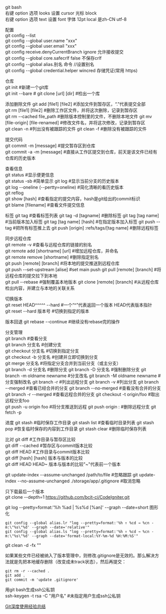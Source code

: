 git bash  
右键 option 选项 looks 设置 cursor 光标 block  
右键 option 选项 text 设置 font 字体 12pt local 是zh-CN utf-8  

配置  
git config --list  
git config --global user.name "xxx"  
git config --global user.email "xxx"  
git config receive.denyCurrentBranch ignore 允许接收提交  
git config --global core.safecrlf false 不保存crlf  
git config --global alias.别名 命令 //设置别名  
git config --global credential.helper wincred 存储凭证(常用 https)  


仓库  
git init                                                #新建一个git库  
git init --bare                                         #
git clone [url] [dir]                                    #检出一个库  

添加删除文件
git add [file1]  [file2]                            #添加文件到暂存区，“.”代表提交全部  
git rm [file1]   [file2]                            #删除工作区文件，并将这次删除，记录到暂存区  
git rm --cached file_path                             #删除版本控制里的文件，不删除本地文件
git mv [file-origin]   [file-renamed]      #修改文件名，并将这次修改，记录到暂存区  
git clean -n                                #列出没有被跟踪的文件
git clean -f                                 #删除没有被跟踪的文件

提交代码  
git commit -m [message]                     #提交暂存区到仓库  
git commit -a -m [message]                #直接从工作区提交到仓库，前天是该文件已经有仓库的历史版本  

查看信息  
git status                                             #显示便更信息  
git status -sb                                      #简单显示
git log                                                  #显示当前分支的历史版本  
git log --oneline (--pertty=oneline)      #简化清晰的看历史版本  
git reflog  
git show [hash]                                     #查看指定的提交内容，hash是git给出的commit标识  
git blame [filename]                                  #查看文件提交信息

标签
git tag                         #查看标签列表
git tag -d \[tagname]           #删除标签
git tag \[tag name]             #当前版本加入标签
git tag \[tag name] \[hash]     #在指定版本加入标签
git push  --tag                 #把所有标签推上去
git push \[origin] :refs/tags/\[tag name] #删除远程标签


同步远程仓库  
git remote -v                                        #查看与远程仓库的链接的别名  
git remote add [shortname] [url]           #增加远程仓库，并命名  
git remote remove [shortname]            #删除指定别名  
git push [remote] [branch]                    #将本地的提交推送到远程仓库  
git push --set-upstream [alise]         #set main push
git pull [remote] [branch]                      #将远程仓库的提交拉下到本地  
git pull --rebase                       #强制覆盖本地版本
git clone [remote] [branch]                   #从远程仓库检出内容，并建立与本地的关联关系  

切换版本  
git reset HEAD^^^^^  --hard               #一个“^”代表返回一个版本 HEAD代表版本指针  
git reset --hard  版本号                         #切换到指定的版本  

版本回退
git rebase --continue                   #继续没有rebase完的操作

分支管理  
git branch                                            #查看分支  
git branch 分支名                                 #创建分支  
git checkout 分支名                             #切换到指定分支  
git checkout -b 分支名                         #创建并立即切换到分支  
git merge 分支名                                  #将指定分支合并到当前分支（或主分支）  
git branch -d 分支名                             #删除分支 
git branch -D 分支名                             #强制删除分支 
git branch -m  oldname newname                   #分支改名
git branch -M  oldname newname                   #分支强制改名
git branch -r                                   #列出远程分支
git branch -v                                   #列出分支
git branch --merged                             #查看已经合并的分支
git branch --no-merged                          #查看没有合并的分支
git branch -r --merged                          #查看远程合并的分支
git checkout -t origin/foo                      #取出远程分支foo  
git push -u origin foo                          #将分支推送到远程
git push origin :<remote branch>                #删除远程分支
git fetch -p

进度
git stash                                   #临时保存工作目录
git stash list                              #查看临时目录列表
git stash pop                               #恢复临时保存的内容到工作目录
git stash clear                             #删除临时保存列表

比对
git diff            #工作目录与暂存区比较  
git diff --cached    #暂存区与commit版本比较  
git diff HEAD     #工作目录与commit版本比较  
git diff \[hash] \[hash] 版本与版本的比较  
git diff HEAD HEAD~   版本与版本的比较"~"代表前一个版本  

git update-index --assume-unchanged /path/to/file       #忽略跟踪
git update-index --no-assume-unchanged ./storage/app/.gitignore #取消忽略

只下载最后一个版本  
git clone --depth=1 https://github.com/bcit-ci/CodeIgniter.git

git log --pretty=format:'%h %ad | %s%d [%an]' --graph --date=short 图形化 
 
    git config --global alias.lr "log --pretty=format:'%h ↑ %cd → %cn -m:\"%s\"%d' --graph --date='relative'"  
    git config --global alias.ls "log --pretty=format:'%h ↑ %cd → %cn -m:\"%s\"%d' --graph --date='format-local:%Y-%m-%d %H:%M:%S'"   

git clean -d -fx ""  

如果某些文件已经被纳入了版本管理中，则修改.gitignore是无效的。那么解决方法就是先把本地缓存删除（改变成未track状态），然后再提交： 
    
    git rm -r --cached .
    git add .
    git commit -m 'update .gitignore'

用git bash生成ssh公私钥  
ssh-keygen -t rsa -C "用户名"               #未指定用户生成ssh公私钥  

[Git深度使用经验总结](http://blog.csdn.net/kangear/article/details/13169395)







